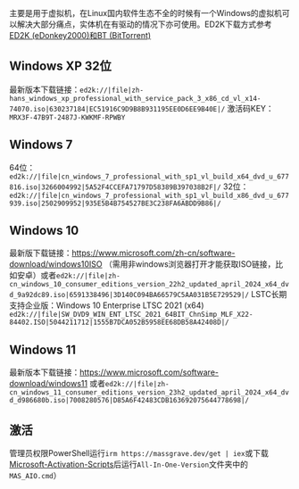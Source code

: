主要是用于虚拟机，在Linux国内软件生态不全的时候有一个Windows的虚拟机可以解决大部分痛点，实体机在有驱动的情况下亦可使用。ED2K下载方式参考[ED2K (eDonkey2000)和BT (BitTorrent)](https://blog.00002000.xyz/post/33.html)

## Windows XP 32位
最新版本下载链接：`ed2k://|file|zh-hans_windows_xp_professional_with_service_pack_3_x86_cd_vl_x14-74070.iso|630237184|EC51916C9D9B8B931195EE0D6EE9B40E|/`
激活码KEY：`MRX3F-47B9T-2487J-KWKMF-RPWBY`

## Windows 7
64位：`ed2k://|file|cn_windows_7_professional_with_sp1_vl_build_x64_dvd_u_677816.iso|3266004992|5A52F4CCEFA71797D58389B397038B2F|/`
32位：`ed2k://|file|cn_windows_7_professional_with_sp1_vl_build_x86_dvd_u_677939.iso|2502909952|935E5B4B754527BE3C238FA6ABDD9B86|/`

## Windows 10
最新版下载链接：https://www.microsoft.com/zh-cn/software-download/windows10ISO （需用非windows浏览器打开才能获取ISO链接，比如安卓）或者`ed2k://|file|zh-cn_windows_10_consumer_editions_version_22h2_updated_april_2024_x64_dvd_9a92dc89.iso|6591338496|3D140C094BA66579C5AA031B5E729529|/`
LSTC长期支持企业版：Windows 10 Enterprise LTSC 2021 (x64)  `ed2k://|file|SW_DVD9_WIN_ENT_LTSC_2021_64BIT_ChnSimp_MLF_X22-84402.ISO|5044211712|1555B7DCA052B5958EE68DB58A42408D|/`

## Windows 11

最新版本下载链接：https://www.microsoft.com/software-download/windows11 或者`ed2k://|file|zh-cn_windows_11_consumer_editions_version_23h2_updated_april_2024_x64_dvd_d986680b.iso|7008280576|D85A6F42483CDB163692075644778698|/`

## 激活

管理员权限PowerShell运行`irm https://massgrave.dev/get | iex`或下载[Microsoft-Activation-Scripts](https://github.com/massgravel/Microsoft-Activation-Scripts/archive/refs/heads/master.zip)后运行`All-In-One-Version`文件夹中的`MAS_AIO.cmd`）